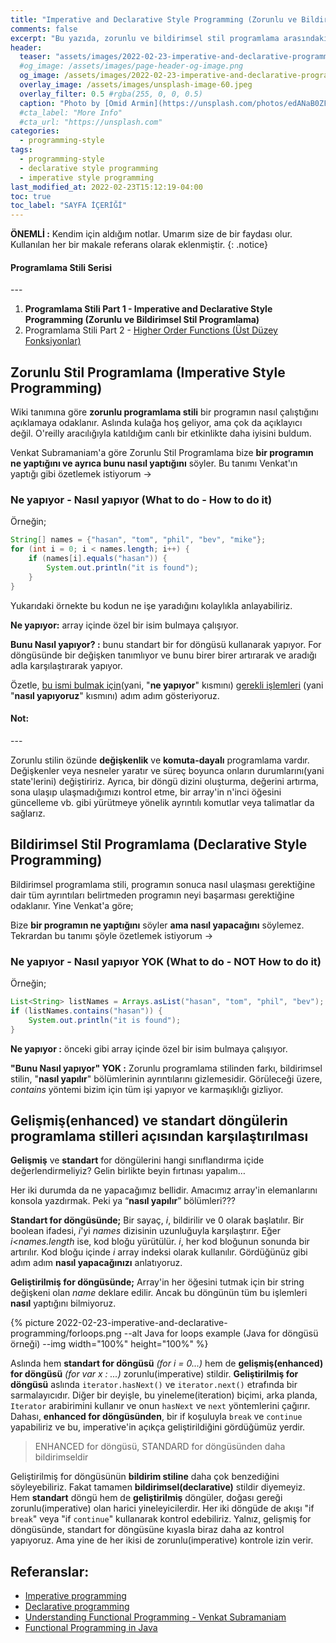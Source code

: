 ```yaml
---
title: "Imperative and Declarative Style Programming (Zorunlu ve Bildirimsel Stil Programlama) (Programlama Stili PART 1)"
comments: false
excerpt: "Bu yazıda, zorunlu ve bildirimsel stil programlama arasındaki farkı açıklamaya çalışacağım."
header:
  teaser: "assets/images/2022-02-23-imperative-and-declarative-programming/imp.png"
  #og_image: /assets/images/page-header-og-image.png
  og_image: /assets/images/2022-02-23-imperative-and-declarative-programming/imp.png
  overlay_image: /assets/images/unsplash-image-60.jpeg
  overlay_filter: 0.5 #rgba(255, 0, 0, 0.5)
  caption: "Photo by [Omid Armin](https://unsplash.com/photos/edANaB0ZFVo) on Unsplash"
  #cta_label: "More Info"
  #cta_url: "https://unsplash.com"
categories:
  - programming-style
tags:
  - programming-style
  - declarative style programming
  - imperative style programming
last_modified_at: 2022-02-23T15:12:19-04:00
toc: true
toc_label: "SAYFA İÇERİĞİ"
---
```




**ÖNEMLİ :** Kendim için aldığım notlar. Umarım size de bir faydası olur. Kullanılan her bir makale referans olarak eklenmiştir.
{: .notice}

<div class="notice--success" markdown="1">
<h4 class="no_toc"><i class="fas fa-lightbulb"></i> Programlama Stili Serisi</h4>
---

1. **Programlama Stili Part 1 - Imperative and Declarative Style Programming (Zorunlu ve Bildirimsel Stil Programlama)**
2. Programlama Stili Part 2 - [Higher Order Functions (Üst Düzey Fonksiyonlar)](/programming-style/higher-order-functions/)

</div>

## Zorunlu Stil Programlama (Imperative Style Programming)

Wiki tanımına göre **zorunlu programlama stili** bir programın nasıl çalıştığını açıklamaya odaklanır. Aslında kulağa hoş geliyor, ama çok da açıklayıcı değil. O'reilly aracılığıyla katıldığım canlı bir etkinlikte daha iyisini buldum.

Venkat Subramaniam'a göre Zorunlu Stil Programlama bize **bir programın ne yaptığını ve ayrıca bunu nasıl yaptığını** söyler. Bu tanımı Venkat'ın yaptığı gibi özetlemek istiyorum ->

### Ne yapıyor - Nasıl yapıyor (What to do - How to do it)

Örneğin;

```java
String[] names = {"hasan", "tom", "phil", "bev", "mike"};
for (int i = 0; i < names.length; i++) {
    if (names[i].equals("hasan")) {
        System.out.println("it is found");
    }
}
```
Yukarıdaki örnekte bu kodun ne işe yaradığını kolaylıkla anlayabiliriz.

**Ne yapıyor:** array içinde özel bir isim bulmaya çalışıyor.

**Bunu Nasıl yapıyor? :** bunu standart bir for döngüsü kullanarak yapıyor. For döngüsünde bir değişken tanımlıyor ve bunu birer birer artırarak ve aradığı adla karşılaştırarak yapıyor.

Özetle, <u>bu ismi bulmak için</u>(yani, "**ne yapıyor**" kısmını) <u>gerekli işlemleri</u> (yani "**nasıl yapıyoruz**" kısmını) adım adım gösteriyoruz.

<div class="notice--success" markdown="1">
<h4 class="no_toc"><i class="fas fa-lightbulb"></i> Not:</h4>
---

Zorunlu stilin özünde **değişkenlik** ve **komuta-dayalı** programlama vardır. Değişkenler veya nesneler yaratır ve süreç boyunca onların durumlarını(yani state'lerini) değiştiririz. Ayrıca, bir döngü dizini oluşturma, değerini artırma, sona ulaşıp ulaşmadığımızı kontrol etme, bir array'in n'inci öğesini güncelleme vb. gibi yürütmeye yönelik ayrıntılı komutlar veya talimatlar da sağlarız.
</div>

## Bildirimsel Stil Programlama (Declarative Style Programming)

Bildirimsel programlama stili, programın sonuca nasıl ulaşması gerektiğine dair tüm ayrıntıları belirtmeden programın neyi başarması gerektiğine odaklanır. Yine Venkat'a göre;

Bize **bir programın ne yaptığını** söyler **ama nasıl yapacağını** söylemez. Tekrardan bu tanımı şöyle özetlemek istiyorum ->

### Ne yapıyor - Nasıl yapıyor YOK (What to do - NOT How to do it)

Örneğin;

```java
List<String> listNames = Arrays.asList("hasan", "tom", "phil", "bev");
if (listNames.contains("hasan")) {
    System.out.println("it is found");
}
```
**Ne yapıyor :** önceki gibi array içinde özel bir isim bulmaya çalışıyor.

**"Bunu Nasıl yapıyor" YOK :** Zorunlu programlama stilinden farkı, bildirimsel stilin, "**nasıl yapılır**" bölümlerinin ayrıntılarını gizlemesidir. Görüleceği üzere, *contains* yöntemi bizim için tüm işi yapıyor ve karmaşıklığı gizliyor.

## Gelişmiş(enhanced) ve standart döngülerin programlama stilleri açısından karşılaştırılması

**Gelişmiş** ve **standart** for döngülerini hangi sınıflandırma içide değerlendirmeliyiz? Gelin birlikte beyin fırtınası yapalım…

Her iki durumda da ne yapacağımız bellidir. Amacımız array'in elemanlarını konsola yazdırmak. Peki ya “**nasıl yapılır**” bölümleri???

**Standart for döngüsünde;** Bir sayaç, *i*, bildirilir ve 0 olarak başlatılır. Bir boolean ifadesi, *i*'yi *names* dizisinin uzunluğuyla karşılaştırır. Eğer *i<names.length* ise, kod bloğu yürütülür. *i*, her kod bloğunun sonunda bir artırılır. Kod bloğu içinde *i* array indeksi olarak kullanılır. Gördüğünüz gibi adım adım **nasıl yapacağınızı** anlatıyoruz.

**Geliştirilmiş for döngüsünde;** Array'in her öğesini tutmak için bir string değişkeni olan *name* deklare edilir. Ancak bu döngünün tüm bu işlemleri **nasıl** yaptığını bilmiyoruz.

{% picture 2022-02-23-imperative-and-declarative-programming/forloops.png --alt Java for loops example (Java for döngüsü örneği) --img width="100%" height="100%" %}

Aslında hem **standart for döngüsü** *(for i = 0...)* hem de **gelişmiş(enhanced) for döngüsü** *(for var x : ...)* zorunlu(imperative) stildir. **Geliştirilmiş for döngüsü** aslında `iterator.hasNext()` ve `iterator.next()` etrafında bir sarmalayıcıdır. Diğer bir deyişle, bu yineleme(iteration) biçimi, arka planda, `Iterator` arabirimini kullanır ve onun `hasNext` ve `next` yöntemlerini çağırır. Dahası, **enhanced for döngüsünden**, bir if koşuluyla `break` ve `continue` yapabiliriz ve bu, imperative'in açıkça geliştirildiğini gördüğümüz yerdir.

> ENHANCED for döngüsü, STANDARD for döngüsünden daha bildirimseldir

Geliştirilmiş for döngüsünün **bildirim stiline** daha çok benzediğini söyleyebiliriz. Fakat tamamen **bildirimsel(declarative)** stildir diyemeyiz. Hem **standart** döngü hem de **geliştirilmiş** döngüler, doğası gereği zorunlu(imperative) olan harici yineleyicilerdir. Her iki döngüde de akışı "if `break`" veya "if `continue`" kullanarak kontrol edebiliriz. Yalnız, gelişmiş for döngüsünde, standart for döngüsüne kıyasla biraz daha az kontrol yapıyoruz. Ama yine de her ikisi de zorunlu(imperative) kontrole izin verir.


## Referanslar:
* [Imperative programming](https://en.wikipedia.org/wiki/Imperative_programming)
* [Declarative programming](https://en.wikipedia.org/wiki/Declarative_programming)
* [Understanding Functional Programming - Venkat Subramaniam](https://learning.oreilly.com/live-events/understanding-functional-programming/0636920457435/0636920058831/)
* [Functional Programming in Java](https://learning.oreilly.com/library/view/functional-programming-in/9781941222690/)
